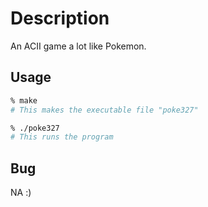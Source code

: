 # Description
An ACII game a lot like Pokemon.

## Usage

```zsh
% make
# This makes the executable file "poke327"

% ./poke327
# This runs the program
```

## Bug
NA :)
